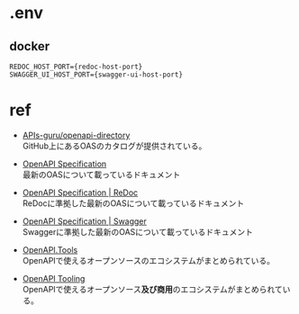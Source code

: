 # .env

## docker

```
REDOC_HOST_PORT={redoc-host-port}
SWAGGER_UI_HOST_PORT={swagger-ui-host-port}
```


# ref

- [APIs-guru/openapi-directory](https://github.com/APIs-guru/openapi-directory)  
GitHub上にあるOASのカタログが提供されている。

- [OpenAPI Specification](https://spec.openapis.org/oas/latest.html)  
最新のOASについて載っているドキュメント

- [OpenAPI Specification | ReDoc](https://redocly.com/docs/redoc)  
ReDocに準拠した最新のOASについて載っているドキュメント

- [OpenAPI Specification | Swagger](https://swagger.io/specification)  
Swaggerに準拠した最新のOASについて載っているドキュメント

- [OpenAPI.Tools](https://openapi.tools)  
OpenAPIで使えるオープンソースのエコシステムがまとめられている。

- [OpenAPI Tooling](https://tools.openapis.org)  
OpenAPIで使えるオープンソース**及び商用**のエコシステムがまとめられている。
